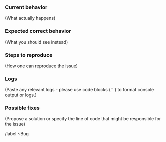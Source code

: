 ### Current behavior

(What actually happens)

### Expected correct behavior

(What you should see instead)

### Steps to reproduce

(How one can reproduce the issue)

### Logs

(Paste any relevant logs - please use code blocks (```) to format console output or logs.)

### Possible fixes

(Propose a solution or specify the line of code that might be responsible for the issue)

/label ~Bug

